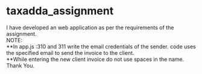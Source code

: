 # taxadda_assignment
I have developed an web application as per the requirements of the assignment.<br />
NOTE:<br />
**In app.js :310 and 311 write the email credentials of the sender. code uses the specified email to send the invoice to the client.<br />
**While entering the new client invoice do not use spaces in the name.<br />
Thank You.<br />

